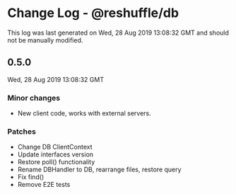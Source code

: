 # Change Log - @reshuffle/db

This log was last generated on Wed, 28 Aug 2019 13:08:32 GMT and should not be manually modified.

## 0.5.0
Wed, 28 Aug 2019 13:08:32 GMT

### Minor changes

- New client code, works with external servers.

### Patches

- Change DB ClientContext
- Update interfaces version
- Restore poll() functionality
- Rename DBHandler to DB, rearrange files, restore query
- Fix find()
- Remove E2E tests

